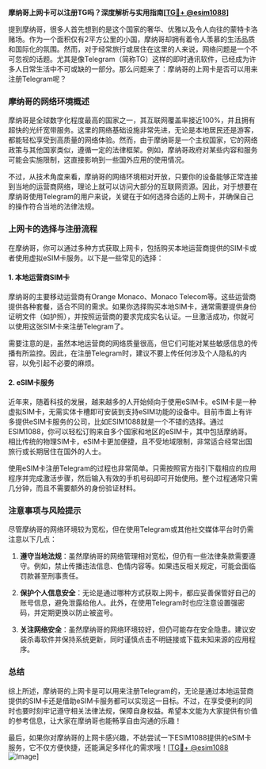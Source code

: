**摩纳哥上网卡可以注册TG吗？深度解析与实用指南[[TG💪+ @esim1088](https://t.me/s/esim1088)]**

提到摩纳哥，很多人首先想到的是这个国家的奢华、优雅以及令人向往的蒙特卡洛赌场。作为一个面积仅有2平方公里的小国，摩纳哥却拥有着令人羡慕的生活品质和国际化的氛围。然而，对于经常旅行或居住在这里的人来说，网络问题是一个不可忽视的话题。尤其是像Telegram（简称TG）这样的即时通讯软件，已经成为许多人日常生活中不可或缺的一部分。那么问题来了：摩纳哥的上网卡是否可以用来注册Telegram呢？

### 摩纳哥的网络环境概述

摩纳哥是全球数字化程度最高的国家之一，其互联网覆盖率接近100%，并且拥有超快的光纤宽带服务。这里的网络基础设施非常先进，无论是本地居民还是游客，都能轻松享受到高质量的网络体验。然而，由于摩纳哥是一个主权国家，它的网络政策与其他国家类似，遵循一定的法律框架。例如，摩纳哥政府对某些内容和服务可能会实施限制，这直接影响到一些国外应用的使用情况。

不过，从技术角度来看，摩纳哥的网络环境相对开放，只要你的设备能够正常连接到当地的运营商网络，理论上就可以访问大部分的互联网资源。因此，对于想要在摩纳哥使用Telegram的用户来说，关键在于如何选择合适的上网卡，并确保自己的操作符合当地的法律法规。

### 上网卡的选择与注册流程

在摩纳哥，你可以通过多种方式获取上网卡，包括购买本地运营商提供的SIM卡或者使用虚拟eSIM卡服务。以下是一些常见的选择：

#### 1. 本地运营商SIM卡
摩纳哥的主要移动运营商有Orange Monaco、Monaco Telecom等。这些运营商提供各种套餐，适合不同的需求。如果你选择购买本地SIM卡，通常需要提供身份证明文件（如护照），并按照运营商的要求完成实名认证。一旦激活成功，你就可以使用这张SIM卡来注册Telegram了。

需要注意的是，虽然本地运营商的网络质量很高，但它们可能对某些敏感信息的传播有所监控。因此，在注册Telegram时，建议不要上传任何涉及个人隐私的内容，以免引起不必要的麻烦。

#### 2. eSIM卡服务
近年来，随着科技的发展，越来越多的人开始倾向于使用eSIM卡。eSIM卡是一种虚拟SIM卡，无需实体卡槽即可安装到支持eSIM功能的设备中。目前市面上有许多提供eSIM卡服务的公司，比如ESIM1088就是一个不错的选择。通过ESIM1088，你可以轻松订购来自多个国家和地区的eSIM卡，其中包括摩纳哥。相比传统的物理SIM卡，eSIM卡更加便捷，且不受地域限制，非常适合经常出国旅行或长期居住在国外的人士。

使用eSIM卡注册Telegram的过程也非常简单。只需按照官方指引下载相应的应用程序并完成激活步骤，然后输入有效的手机号码即可开始使用。整个过程通常只需几分钟，而且不需要额外的身份验证材料。

### 注意事项与风险提示

尽管摩纳哥的网络环境较为宽松，但在使用Telegram或其他社交媒体平台时仍需注意以下几点：

1. **遵守当地法规**：虽然摩纳哥的网络管理相对宽松，但仍有一些法律条款需要遵守。例如，禁止传播违法信息、色情内容等。如果违反相关规定，可能会面临罚款甚至刑事责任。
   
2. **保护个人信息安全**：无论是通过哪种方式获取上网卡，都应妥善保管好自己的账号信息，避免泄露给他人。此外，在使用Telegram时也应注意设置强密码，并定期更换以防止被盗号。

3. **关注网络安全**：虽然摩纳哥的网络环境较好，但仍可能存在安全隐患。建议安装杀毒软件并保持系统更新，同时谨慎点击不明链接或下载未知来源的应用程序。

### 总结

综上所述，摩纳哥的上网卡是可以用来注册Telegram的，无论是通过本地运营商提供的SIM卡还是借助eSIM卡服务都可以实现这一目标。不过，在享受便利的同时也要时刻牢记遵守相关法律法规，保障自身权益。希望本文能为大家提供有价值的参考信息，让大家在摩纳哥也能畅享自由沟通的乐趣！

最后，如果你对摩纳哥的上网卡感兴趣，不妨尝试一下ESIM1088提供的eSIM卡服务，它不仅方便快捷，还能满足多样化的需求哦！[[TG💪+ @esim1088](https://t.me/s/esim1088) ![Image](https://i.postimg.cc/4NQfJmqS/Snipaste-2025-05-13-00-14-12.png)]